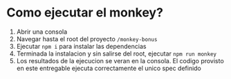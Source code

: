 # Como ejecutar el monkey?

1. Abrir una consola
2. Navegar hasta el root del proyecto `/monkey-bonus`
3. Ejecutar `npm i` para instalar las dependencias
4. Terminada la instalacion y sin salirse del root, ejecutar `npm run monkey`
5. Los resultados de la ejecucion se veran en la consola. El codigo provisto en este entregable ejecuta correctamente el unico spec definido
